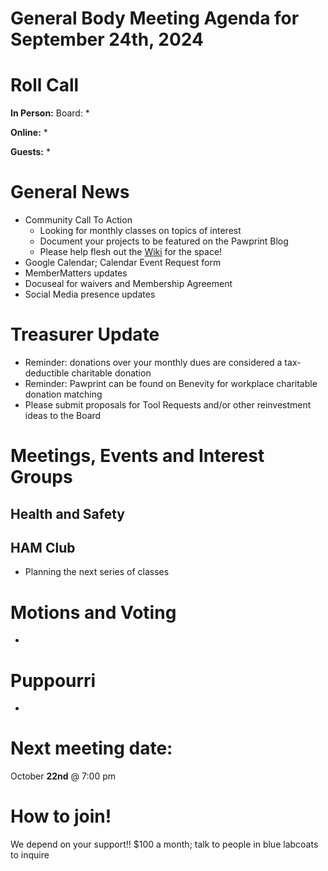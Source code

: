 
# General Body Meeting Agenda for September 24th, 2024
# Roll Call
**In Person:**
Board:
* 

**Online:** 
* 

**Guests:** 
* 

# General News
- Community Call To Action
  - Looking for monthly classes on topics of interest
  - Document your projects to be featured on the Pawprint Blog
  - Please help flesh out the [Wiki](https://wiki.pawprint.space/) for the space!
 - Google Calendar; Calendar Event Request form
 - MemberMatters updates
  - Docuseal for waivers and Membership Agreement
- Social Media presence updates
  
  
# Treasurer Update
- Reminder: donations over your monthly dues are considered a tax-deductible charitable donation
- Reminder: Pawprint can be found on Benevity for workplace charitable donation matching
- Please submit proposals for Tool Requests and/or other reinvestment ideas to the Board

# Meetings, Events and Interest Groups

## Health and Safety

## HAM Club
- Planning the next series of classes
  
# Motions and Voting
- 

  
# Puppourri
- 


# Next meeting date:
October **22nd** @ 7:00 pm

# How to join!
We depend on your support!! $100 a month; talk to people in blue labcoats to inquire

